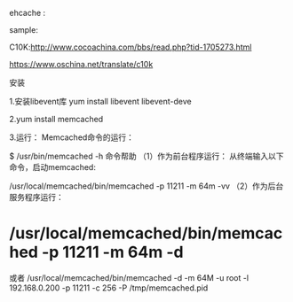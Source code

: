 ehcache :

sample:


C10K:http://www.cocoachina.com/bbs/read.php?tid-1705273.html

https://www.oschina.net/translate/c10k

安装 

1.安装libevent库
yum install libevent libevent-deve      

2.yum install memcached

3.运行：
Memcached命令的运行：

$  /usr/bin/memcached  -h                           命令帮助
（1）作为前台程序运行：
从终端输入以下命令，启动memcached:

/usr/local/memcached/bin/memcached -p 11211 -m 64m -vv
（2）作为后台服务程序运行：
# /usr/local/memcached/bin/memcached -p 11211 -m 64m -d
或者
/usr/local/memcached/bin/memcached -d -m 64M -u root -l 192.168.0.200 -p 11211 -c 256 -P /tmp/memcached.pid